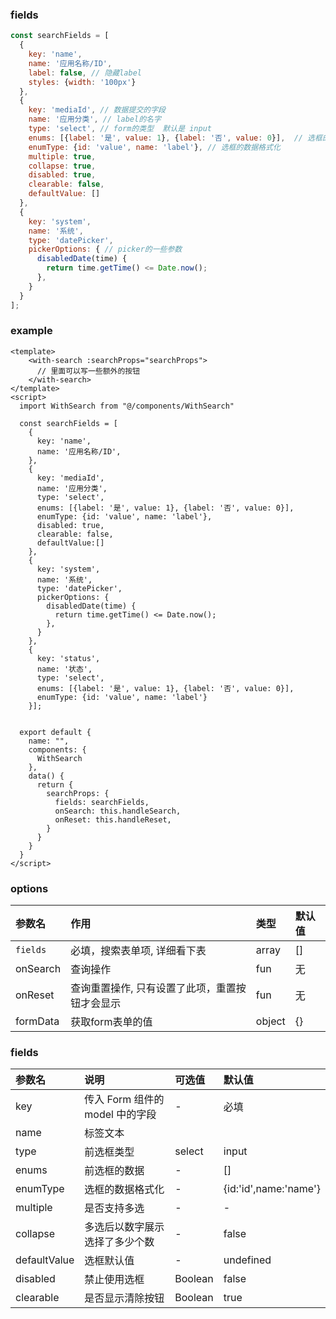 ### fields

```javascript
const searchFields = [
  {
    key: 'name',
    name: '应用名称/ID',
    label: false, // 隐藏label
    styles: {width: '100px'}
  },
  {
    key: 'mediaId', // 数据提交的字段
    name: '应用分类', // label的名字
    type: 'select', // form的类型  默认是 input
    enums: [{label: '是', value: 1}, {label: '否', value: 0}],  // 选框的数据
    enumType: {id: 'value', name: 'label'}, // 选框的数据格式化
    multiple: true,
    collapse: true,
    disabled: true,
    clearable: false,
    defaultValue: []
  },
  {
    key: 'system',
    name: '系统',
    type: 'datePicker',
    pickerOptions: { // picker的一些参数
      disabledDate(time) {
        return time.getTime() <= Date.now();
      },
    }
  }
];
```

### example 

```vue
<template>
    <with-search :searchProps="searchProps">
      // 里面可以写一些额外的按钮
    </with-search>
</template>
<script>
  import WithSearch from "@/components/WithSearch"

  const searchFields = [
    {
      key: 'name',
      name: '应用名称/ID',
    },
    {
      key: 'mediaId', 
      name: '应用分类', 
      type: 'select', 
      enums: [{label: '是', value: 1}, {label: '否', value: 0}], 
      enumType: {id: 'value', name: 'label'},
      disabled: true,
      clearable: false,
      defaultValue:[]
    },
    {
      key: 'system',
      name: '系统',
      type: 'datePicker',
      pickerOptions: { 
        disabledDate(time) {
          return time.getTime() <= Date.now();
        },
      }
    },
    {
      key: 'status',
      name: '状态',
      type: 'select',
      enums: [{label: '是', value: 1}, {label: '否', value: 0}],
      enumType: {id: 'value', name: 'label'}
    }];


  export default {
    name: "",
    components: {
      WithSearch
    },
    data() {
      return {
        searchProps: {
          fields: searchFields, 
          onSearch: this.handleSearch, 
          onReset: this.handleReset, 
        }
      }
    }
  }
</script>
```
### options

| 参数名   | 作用                                           | 类型   | 默认值 |
| :------- | :------------------------------------------- | :----- | :----- |
| `fields`   | 必填，搜索表单项, 详细看下表              | array  | []     |
| onSearch | 查询操作                                       | fun    | 无     |
| onReset  | 查询重置操作, 只有设置了此项，重置按钮才会显示 | fun    | 无     |
| formData | 获取form表单的值 | object | {}   |


### fields

| 参数名   | 说明             |  可选值 | 默认值 |
| :------- | :---------- |  :----- | :----- |
|  key   |  传入 Form 组件的 model 中的字段     |   -   |   必填   | 
|  name   |    标签文本     |      |      | 
|  type   |    前选框类型     |    select   |   input   | 
|  enums   |    前选框的数据     |  -    |  []    | 
|  enumType   |   选框的数据格式化      |  -    |   {id:'id',name:'name'}   | 
|  multiple   |    是否支持多选    |   -   |   -   | false
|  collapse   |    多选后以数字展示选择了多少个数     |  -    |  false    | 
|  defaultValue   |   选框默认值      |   -   |  undefined    | 
|  disabled   |   禁止使用选框      |   Boolean   |  false    | 
|  clearable   |    是否显示清除按钮     |   Boolean   |  true    | 
